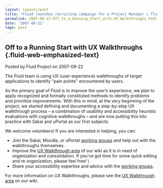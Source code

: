 ```yaml
---
layout: layouts/post
title: "Fluid launches recruiting campaign for a Project Manager | fluid"
permalink: 2007-08-22-Off_to_a_Running_Start_with_UX_Walkthroughs.html
date: '2007-08-22'
tags: post
---
```

Off to a Running Start with UX Walkthroughs {.fluid-web-emphasized-text}
-------------------------------------------

Posted by Fluid Project on 2007-08-22

The Fluid team is using UX (user experience) walkthroughs of target
applications to identify "pain points" encountered by users.

As the primary goal of Fluid is to improve the user’s experience, we
plan to apply recognized and formally constituted methods to identify
problems and prioritize improvements. With this in mind, at the very
beginning of the project, we started defining and documenting a
step-by-step UX walkthrough process – a combination of usability and
accessibility heuristic evaluations with cognitive walkthroughs – and
are now putting this into practice with Sakai and uPortal as our first
subjects.

We welcome volunteers! If you are interested in helping, you can:

- Join the Sakai, Moodle, or uPortal [working
    groups](http://wiki.fluidproject.org/display/fluid/UX+Walkthrough+Working+Groups)
    and help out with the walkthroughs themselves.
- Improve the [UX Walkthrough
    area](http://wiki.fluidproject.org/display/fluid/User+Experience+Walkthroughs)
    of our wiki as it is in need of organization and consolidation. If
    you’ve got time for some quick editing and re-organization, please
    feel free! \
- Share your accessibility expertise and advice with the [working
    groups](http://wiki.fluidproject.org/display/fluid/UX+Walkthrough+Working+Groups).

For more information on UX Walkthroughs, please see the [UX Walkthrough
area](http://wiki.fluidproject.org/display/fluid/User+Experience+Walkthroughs)
on our wiki.
